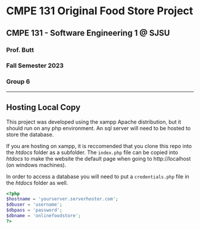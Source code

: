 # CMPE 131 Original Food Store Project
## CMPE 131 - Software Engineering 1 @ SJSU
### Prof. Butt
### Fall Semester 2023
### Group 6

---

## Hosting Local Copy
This project was developed using the xampp Apache distribution, but it should run on any php environment. An sql server will need to be hosted to store the database.

If you are hosting on xampp, it is reccomended that you clone this repo into the *htdocs* folder as a subfolder. The `index.php` file can be copied into *htdocs* to make the website the default page when going to http://localhost (on windows machines).

In order to access a database you will need to put a `credentials.php` file in the *htdocs* folder as well.
```php credentials.php
<?php
$hostname = 'yourserver.serverhoster.com';
$dbuser = 'username';
$dbpass = 'password';
$dbname = 'onlinefoodstore';
?>
```
